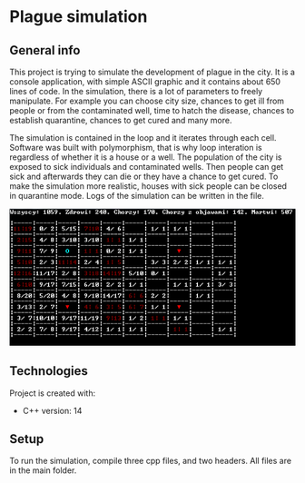# Plague simulation

## General info

This project is trying to simulate the development of plague in the city. It is a console application, with simple ASCII graphic and it contains about 650 lines of code. In the simulation, there is a lot of parameters to freely manipulate. For example you can choose city size, chances to get ill from people or from the contaminated well, time to hatch the disease, chances to establish quarantine, chances to get cured and many more.

The simulation is contained in the loop and it iterates through each cell. Software was built with polymorphism, that is why loop interation is regardless of whether it is a house or a well. The population of the city is exposed to sick individuals and contaminated wells. Then people can get sick and afterwards they can die or they have a chance to get cured. To make the simulation more realistic, houses with sick people can be closed in quarantine mode. Logs of the simulation can be written in the file.

![](Screen/Plague.PNG)


## Technologies

Project is created with:
* C++ version: 14


## Setup
To run the simulation, compile three cpp files, and two headers. All files are in the main folder.


